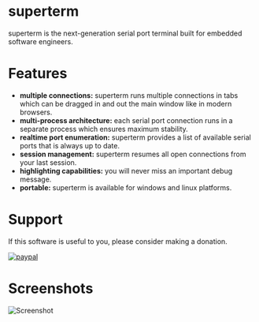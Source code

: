 # superterm
superterm is the next-generation serial port terminal built for embedded software engineers.

# Features
- <strong>multiple connections:</strong> superterm runs multiple connections in tabs which can be dragged in and out the main window like in modern browsers.
- <strong>multi-process architecture:</strong> each serial port connection runs in a separate process which ensures maximum stability.
- <strong>realtime port enumeration:</strong> superterm provides a list of available serial ports that is always up to date.
- <strong>session management:</strong> superterm resumes all open connections from your last session.
- <strong>highlighting capabilities:</strong> you will never miss an important debug message.
- <strong>portable:</strong> superterm is available for windows and linux platforms.

# Support
If this software is useful to you, please consider making a donation.

[![paypal](https://www.paypalobjects.com/en_US/DK/i/btn/btn_donateCC_LG.gif)](https://www.paypal.com/cgi-bin/webscr?cmd=_s-xclick&hosted_button_id=PE9BZFW4ZEKYG)

# Screenshots
![Screenshot](https://raw.githubusercontent.com/solaristhesun/superterm/master/screenshots/screenshot2.png)

